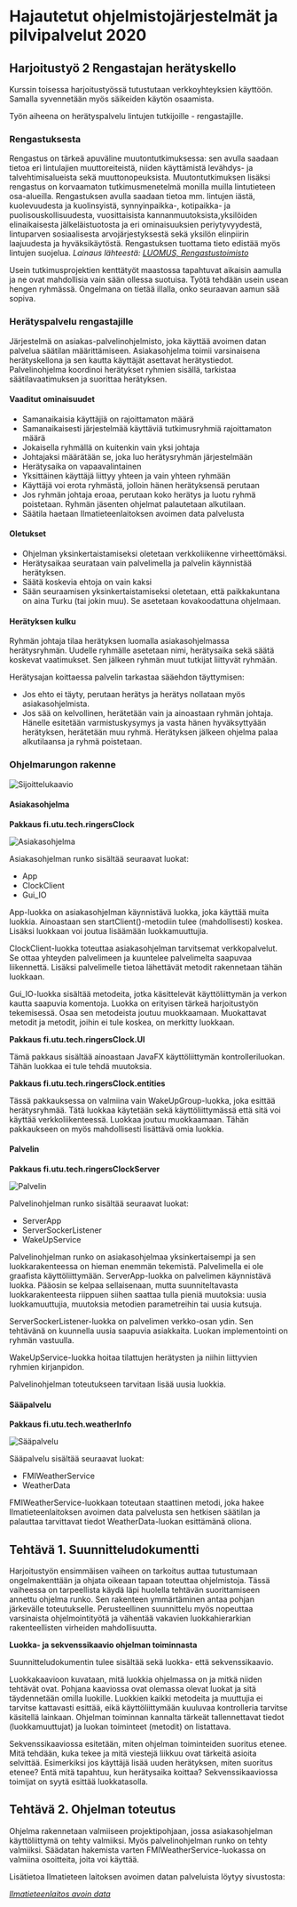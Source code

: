 # Hajautetut ohjelmistojärjestelmät ja pilvipalvelut 2020



## Harjoitustyö 2 Rengastajan herätyskello

Kurssin toisessa harjoitustyössä tutustutaan verkkoyhteyksien käyttöön. Samalla syvennetään myös säikeiden käytön osaamista. 

Työn aiheena on herätyspalvelu lintujen tutkijoille - rengastajille. 


### Rengastuksesta

Rengastus on tärkeä apuväline muutontutkimuksessa: sen avulla saadaan tietoa eri lintulajien muuttoreiteistä, niiden käyttämistä levähdys- ja talvehtimisalueista sekä muuttonopeuksista. Muutontutkimuksen lisäksi rengastus on korvaamaton tutkimusmenetelmä monilla muilla lintutieteen osa-alueilla. Rengastuksen avulla saadaan tietoa mm. lintujen iästä, kuolevuudesta ja kuolinsyistä, synnyinpaikka-, kotipaikka- ja puolisouskollisuudesta, vuosittaisista kannanmuutoksista,yksilöiden elinaikaisesta jälkeläistuotosta ja eri ominaisuuksien periytyvyydestä, lintuparven sosiaalisesta arvojärjestyksestä sekä yksilön elinpiirin laajuudesta ja hyväksikäytöstä. Rengastuksen tuottama tieto edistää myös lintujen suojelua. _Lainaus lähteestä: [LUOMUS, Rengastustoimisto](https://www.luomus.fi/fi/lintujen-rengastus#Miksi%20lintuja%20rengastetaan)_

Usein tutkimusprojektien kenttätyöt maastossa tapahtuvat aikaisin aamulla ja ne ovat mahdollisia vain sään ollessa suotuisa. Työtä tehdään usein usean hengen ryhmässä. Ongelmana on tietää illalla, onko seuraavan aamun sää sopiva. 


### Herätyspalvelu rengastajille

Järjestelmä on asiakas-palvelinohjelmisto, joka käyttää avoimen datan palvelua säätilan määrittämiseen. Asiakasohjelma toimii varsinaisena herätyskellona ja sen kautta käyttäjät asettavat herätystiedot. Palvelinohjelma koordinoi herätykset ryhmien sisällä, tarkistaa säätilavaatimuksen ja suorittaa herätyksen.

#### Vaaditut ominaisuudet
- Samanaikaisia käyttäjiä on rajoittamaton määrä
- Samanaikaisesti järjestelmää käyttäviä tutkimusryhmiä rajoittamaton määrä
- Jokaisella ryhmällä on kuitenkin vain yksi johtaja
- Johtajaksi määrätään se, joka luo herätysryhmän järjestelmään
- Herätysaika on vapaavalintainen
- Yksittäinen käyttäjä liittyy yhteen ja vain yhteen ryhmään
- Käyttäjä voi erota ryhmästä, jolloin hänen herätyksensä perutaan
- Jos ryhmän johtaja eroaa, perutaan koko herätys ja luotu ryhmä poistetaan. Ryhmän jäsenten ohjelmat palautetaan alkutilaan.
- Säätila haetaan Ilmatieteenlaitoksen avoimen data palvelusta

#### Oletukset
- Ohjelman yksinkertaistamiseksi oletetaan verkkoliikenne virheettömäksi.
- Herätysaikaa seurataan vain palvelimella ja palvelin käynnistää herätyksen. 
- Säätä koskevia ehtoja on vain kaksi
- Sään seuraamisen yksinkertaistamiseksi oletetaan, että paikkakuntana on aina Turku (tai jokin muu). Se asetetaan kovakoodattuna ohjelmaan.

#### Herätyksen kulku

Ryhmän johtaja tilaa herätyksen luomalla asiakasohjelmassa herätysryhmän. Uudelle ryhmälle asetetaan nimi, herätysaika sekä säätä koskevat vaatimukset. Sen jälkeen ryhmän muut tutkijat liittyvät ryhmään. 

Herätysajan koittaessa palvelin tarkastaa sääehdon täyttymisen:
- Jos ehto ei täyty, perutaan herätys ja herätys nollataan myös asiakasohjelmista. 
- Jos sää on kelvollinen, herätetään vain ja ainoastaan ryhmän johtaja. Hänelle esitetään varmistuskysymys ja vasta hänen hyväksyttyään herätyksen, herätetään muu ryhmä.
Herätyksen jälkeen ohjelma palaa alkutilaansa ja ryhmä poistetaan.


### Ohjelmarungon rakenne

![Sijoittelukaavio](images/deployment.jpg)

#### Asiakasohjelma

**Pakkaus fi.utu.tech.ringersClock**

![Asiakasohjelma](images/client.jpg)

Asiakasohjelman runko sisältää seuraavat luokat:
- App
- ClockClient
- Gui_IO

App-luokka on asiakasohjelman käynnistävä luokka, joka käyttää muita luokkia. Ainoastaan sen startClient()-metodiin tulee (mahdollisesti) koskea. Lisäksi luokkaan voi joutua lisäämään luokkamuuttujia.

ClockClient-luokka toteuttaa asiakasohjelman tarvitsemat verkkopalvelut. Se ottaa yhteyden palvelimeen ja kuuntelee palvelimelta saapuvaa liikennettä. Lisäksi palvelimelle tietoa lähettävät metodit rakennetaan tähän luokkaan.

Gui_IO-luokka sisältää metodeita, jotka käsittelevät käyttöliittymän ja verkon kautta saapuvia komentoja. Luokka on erityisen tärkeä harjoitustyön tekemisessä. Osaa sen metodeista joutuu muokkaamaan. Muokattavat metodit ja metodit, joihin ei tule koskea, on merkitty luokkaan. 


**Pakkaus fi.utu.tech.ringersClock.UI**

Tämä pakkaus sisältää ainoastaan JavaFX käyttöliittymän kontrolleriluokan. Tähän luokkaa ei tule tehdä muutoksia.

**Pakkaus fi.utu.tech.ringersClock.entities**

Tässä pakkauksessa on valmiina vain WakeUpGroup-luokka, joka esittää herätysryhmää. Tätä luokkaa käytetään sekä käyttöliittymässä että sitä voi käyttää verkkoliikenteessä. Luokkaa joutuu muokkaamaan. Tähän pakkaukseen on myös mahdollisesti lisättävä omia luokkia.


#### Palvelin

**Pakkaus fi.utu.tech.ringersClockServer**

![Palvelin](images/server.jpg)

Palvelinohjelman runko sisältää seuraavat luokat:
- ServerApp
- ServerSockerListener
- WakeUpService

Palvelinohjelman runko on asiakasohjelmaa yksinkertaisempi ja sen luokkarakenteessa on hieman enemmän tekemistä. Palvelimella ei ole graafista käyttöliittymään. ServerApp-luokka on palvelimen käynnistävä luokka. Pääosin se kelpaa sellaisenaan, mutta suunniteltavasta luokkarakenteesta riippuen siihen saattaa tulla pieniä muutoksia: uusia luokkamuuttujia, muutoksia metodien parametreihin tai uusia kutsuja.

ServerSockerListener-luokka on palvelimen verkko-osan ydin. Sen tehtävänä on kuunnella uusia saapuvia asiakkaita. Luokan implementointi on ryhmän vastuulla. 

WakeUpService-luokka hoitaa tilattujen herätysten ja niihin liittyvien ryhmien kirjanpidon. 

Palvelinohjelman toteutukseen tarvitaan lisää uusia luokkia.


#### Sääpalvelu

**Pakkaus fi.utu.tech.weatherInfo**

![Sääpalvelu](images/weather.jpg)

Sääpalvelu sisältää seuraavat luokat:
 - FMIWeatherService
 - WeatherData

FMIWeatherService-luokkaan toteutaan staattinen metodi, joka hakee Ilmatieteenlaitoksen avoimen data palvelusta sen hetkisen säätilan ja palauttaa tarvittavat tiedot WeatherData-luokan esittämänä oliona.



## Tehtävä 1. Suunnitteludokumentti

Harjoitustyön ensimmäisen vaiheen on tarkoitus auttaa tutustumaan ongelmakenttään ja ohjata oikeaan tapaan toteuttaa ohjelmistoja. Tässä vaiheessa on tarpeellista käydä läpi huolella tehtävän suorittamiseen annettu ohjelma runko. Sen rakenteen ymmärtäminen antaa pohjan järkevälle toteutukselle.
Perusteellinen suunnittelu myös nopeuttaa varsinaista ohjelmointityötä ja vähentää vakavien luokkahierarkian rakenteellisten virheiden mahdollisuutta.

**Luokka- ja sekvenssikaavio ohjelman toiminnasta**

Suunnitteludokumentin tulee sisältää sekä luokka- että sekvenssikaavio. 

Luokkakaavioon kuvataan, mitä luokkia ohjelmassa on ja mitkä niiden tehtävät ovat. Pohjana kaaviossa ovat olemassa olevat luokat ja sitä täydennetään omilla luokille. Luokkien kaikki metodeita ja muuttujia ei tarvitse kattavasti esittää, eikä käyttöliittymään kuuluvaa kontrolleria tarvitse käsitellä lainkaan. Ohjelman toiminnan kannalta tärkeät tallennettavat tiedot (luokkamuuttujat) ja luokan toiminteet (metodit) on listattava.

Sekvenssikaaviossa esitetään, miten ohjelman toiminteiden suoritus etenee. Mitä tehdään, kuka tekee ja mitä viestejä liikkuu ovat tärkeitä asioita selvittää. Esimerkiksi jos käyttäjä lisää uuden herätyksen, miten suoritus etenee? Entä mitä tapahtuu, kun herätysaika koittaa? Sekvenssikaaviossa toimijat on syytä esittää luokkatasolla.




## Tehtävä 2. Ohjelman toteutus

Ohjelma rakennetaan valmiiseen projektipohjaan, jossa asiakasohjelman käyttöliittymä on tehty valmiiksi. Myös palvelinohjelman runko on tehty valmiiksi. Säädatan hakemista varten FMIWeatherService-luokassa on valmiina osoitteita, joita voi käyttää.

Lisätietoa Ilmatieteen laitoksen avoimen datan palveluista löytyy sivustosta:

*[Ilmatieteenlaitos avoin data](https://www.ilmatieteenlaitos.fi/avoin-data)*





